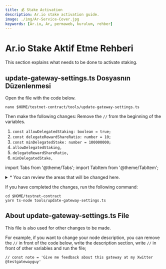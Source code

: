 ```yaml
---
title: 💰 Stake Activation
description: Ar.io stake activation guide.
image: ./img/Ar-Service-Cover.jpg
keywords: [Ar.io, Ar, permaweb, kurulum, rehber]
---
```


# Ar.io Stake Aktif Etme Rehberi

This section explains what needs to be done to activate staking.

## update-gateway-settings.ts Dosyasnın Düzenlenmesi

Open the file with the code below.
```shell
nano $HOME/testnet-contract/tools/update-gateway-settings.ts
```

Then make the following changes:
Remove the `//` from the beginning of the variables.
1. `const allowDelegatedStaking: boolean = true;`
2. `const delegateRewardShareRatio: number = 10;`
3. `const minDelegatedStake: number = 100000000;`
4. `allowDelegatedStaking,`
5. `delegateRewardShareRatio,`
6. `minDelegatedStake,`

import Tabs from '@theme/Tabs';
import TabItem from '@theme/TabItem';

<details>

<summary>* You can review the areas that will be changed here.</summary>

<Tabs>
<TabItem value="Original Version">

```
import { JWKInterface } from 'arweave/node/lib/wallet';

import { IOState } from '../src/types';
import {
  arnsContractTxId,
  arweave,
  getContractManifest,
  initialize,
  loadWallet,
  warp,
} from './utilities';

/* eslint-disable no-console */
// This script will update the settings for a gateway that is already joined to the network
// Only the gateway's wallet owner is authorized to adjust these settings
(async () => {
  initialize();

  // the friendly label for this gateway
  // const label = 'Test Gateway';

  // the fully qualified domain name for this gateway eg. arweave.net
  // const fqdn = 'permanence-testing.org';

  // uncomment the below settings and update as needed
  // the port used for this gateway eg. 443
  // const port = 443

  // the application layer protocol used by this gateway eg http or https
  // const protocol = 'https'

  // an optional gateway properties file located at this Arweave transaction id eg.
  // const properties = 'FH1aVetOoulPGqgYukj0VE0wIhDy90WiQoV3U2PeY44'

  // an optional, short note to further describe this gateway and its status
  // const note = 'Give me feedback about this gateway at my Xwitter @testgatewayguy'

  // The observer wallet public address eg.iKryOeZQMONi2965nKz528htMMN_sBcjlhc-VncoRjA which is used to upload observation reports
  // const observerWallet = '';

  // Enable or disable delegated staking.  If true, other token holders can delegate their stake to this gateway
  // const allowDelegatedStaking: boolean = true;

  // Number between 0-100 indicating the percent of gateway and observer rewards given to delegates eg. 30 is 30% distributed to delegates
  // The default is 0
  // const delegateRewardShareRatio: number = 10;

  // The minimum stake in IO a delegate must use for this for this gateway.  Must be greater than the contracts minimum delegated stake
  // The default is 100 IO
  // const minDelegatedStake: number = 200;

  // Get the key file used for the distribution
  const wallet: JWKInterface = loadWallet();

  // wallet address
  const walletAddress = await arweave.wallets.getAddress(wallet);

  // get contract manifest
  const { evaluationOptions = {} } = await getContractManifest({
    contractTxId: arnsContractTxId,
  });

  // Read the ANT Registry Contract
  const contract = await warp
    .contract<IOState>(arnsContractTxId)
    .connect(wallet)
    .setEvaluationOptions(evaluationOptions)
    .syncState(`https://api.arns.app/v1/contract/${arnsContractTxId}`, {
      validity: true,
    });

  // Include any settings as needed below
  const writeInteraction = await contract.writeInteraction(
    {
      function: 'updateGatewaySettings',
      // label,
      // fqdn,
      // observerWallet,
      // port,
      // protocol,
      // properties,
      // allowDelegatedStaking,
      // delegateRewardShareRatio,
      // minDelegatedStake,
      // note
    },
    {
      disableBundling: true,
    },
  );

  console.log(
    `${walletAddress} successfully updated gateway settings with TX id: ${writeInteraction?.originalTxId}`,
  );
})();
```

</TabItem>

<TabItem value="Modified Version">

```
import { JWKInterface } from 'arweave/node/lib/wallet';

import { IOState } from '../src/types';
import {
  arnsContractTxId,
  arweave,
  getContractManifest,
  initialize,
  loadWallet,
  warp,
} from './utilities';

/* eslint-disable no-console */
// This script will update the settings for a gateway that is already joined to the network
// Only the gateway's wallet owner is authorized to adjust these settings
(async () => {
  initialize();

  // the friendly label for this gateway
  // const label = 'Test Gateway';

  // the fully qualified domain name for this gateway eg. arweave.net
  // const fqdn = 'permanence-testing.org';

  // uncomment the below settings and update as needed
  // the port used for this gateway eg. 443
  // const port = 443

  // the application layer protocol used by this gateway eg http or https
  // const protocol = 'https'

  // an optional gateway properties file located at this Arweave transaction id eg.
  // const properties = 'FH1aVetOoulPGqgYukj0VE0wIhDy90WiQoV3U2PeY44'

  // an optional, short note to further describe this gateway and its status
  // const note = 'Give me feedback about this gateway at my Xwitter @testgatewayguy'

  // The observer wallet public address eg.iKryOeZQMONi2965nKz528htMMN_sBcjlhc-VncoRjA which is used to upload observation reports
  // const observerWallet = '';

  // Enable or disable delegated staking.  If true, other token holders can delegate their stake to this gateway
  const allowDelegatedStaking: boolean = true;

  // Number between 0-100 indicating the percent of gateway and observer rewards given to delegates eg. 30 is 30% distributed to delegates
  // The default is 0
  const delegateRewardShareRatio: number = 10;

  // The minimum stake in IO a delegate must use for this for this gateway.  Must be greater than the contracts minimum delegated stake
  // The default is 100 IO
  const minDelegatedStake: number = 100000000;

  // Get the key file used for the distribution
  const wallet: JWKInterface = loadWallet();

  // wallet address
  const walletAddress = await arweave.wallets.getAddress(wallet);

  // get contract manifest
  const { evaluationOptions = {} } = await getContractManifest({
    contractTxId: arnsContractTxId,
  });

  // Read the ANT Registry Contract
  const contract = await warp
    .contract<IOState>(arnsContractTxId)
    .connect(wallet)
    .setEvaluationOptions(evaluationOptions)
    .syncState(`https://api.arns.app/v1/contract/${arnsContractTxId}`, {
      validity: true,
    });

  // Include any settings as needed below
  const writeInteraction = await contract.writeInteraction(
    {
      function: 'updateGatewaySettings',
      // label,
      // fqdn,
      // observerWallet,
      // port,
      // protocol,
      // properties,
      allowDelegatedStaking,
      delegateRewardShareRatio,
      minDelegatedStake,
      // note
    },
    {
      disableBundling: true,
    },
  );

  console.log(
    `${walletAddress} successfully updated gateway settings with TX id: ${writeInteraction?.originalTxId}`,
  );
})();
```

</TabItem>
</Tabs>

</details>

If you have completed the changes, run the following command:
```shell
cd $HOME/testnet-contract
yarn ts-node tools/update-gateway-settings.ts
```

## About update-gateway-settings.ts File

This file is also used for other changes to be made.

For example, if you want to change your node description, you can remove the `//` in front of the code below, write the description section, write `//` in front of other variables and run the file;

`// const note = 'Give me feedback about this gateway at my Xwitter @testgatewayguy'`

  

